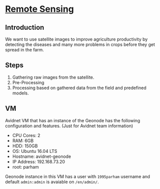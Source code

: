 # [Remote Sensing](https://en.wikipedia.org/wiki/Remote_sensing)
## Introduction
We want to use satellite images to improve agriculture productivity
by detecting the diseases and many more problems in crops before they get spread in the farm.

## Steps
1. Gathering raw images from the satellite.
2. Pre-Processing
3. Processing based on gathered data from the field and predefined models.

## VM
Avidnet VM that has an instance of the Geonode has the following configuration and features.
(Just for Avidnet team information)

- CPU Cores: 2
- RAM: 6GB
- HDD: 150GB
- OS: Ubuntu 16.04 LTS
- Hostname: avidnet-geonode
- IP Address: 192.168.73.20
- root: parham

Geonode instance in this VM has a user with `1995parham` username and default `admin:admin` is avaiable on `/en/admin/`.
